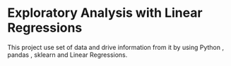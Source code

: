 # Exploratory Analysis with Linear Regressions

This project use set of data and drive information from it by using Python , pandas , sklearn and Linear Regressions.